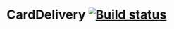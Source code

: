 # CardDelivery [![Build status](https://ci.appveyor.com/api/projects/status/m29e9wms74e6i26o?svg=true)](https://ci.appveyor.com/project/evgen-zykova/carddelivery)
